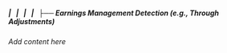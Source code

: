 ##### |   |   |   |   ├── Earnings Management Detection (e.g., Through Adjustments)

*Add content here*